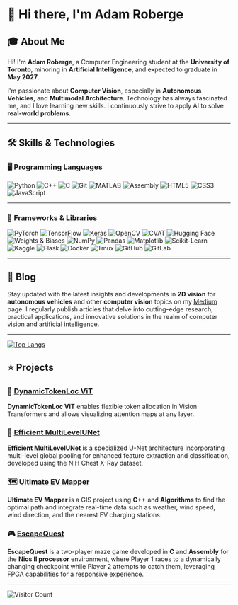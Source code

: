<!-- ![Banner](https://your-banner-image-url.com/banner.png) -->

# 👋 Hi there, I'm Adam Roberge

<!-- ![Profile](https://your-profile-picture-url.com/profile.jpg) -->

## 🎓 About Me

Hi! I'm **Adam Roberge**, a Computer Engineering student at the **University of Toronto**, minoring in **Artificial Intelligence**, and expected to graduate in **May 2027**. 

I'm passionate about **Computer Vision**, especially in **Autonomous Vehicles**, and **Multimodal Architecture**. Technology has always fascinated me, and I love learning new skills. I continuously strive to apply AI to solve **real-world problems**.

---

## 🛠️ Skills & Technologies

### 🖥️ Programming Languages
![Python](https://img.shields.io/badge/Python-3776AB?style=for-the-badge&logo=python&logoColor=yellow)
![C++](https://img.shields.io/badge/C%2B%2B-00599C?style=for-the-badge&logo=c%2B%2B&logoColor=white)
![C](https://img.shields.io/badge/C-555555?style=for-the-badge&logo=c&logoColor=white)
![Git](https://img.shields.io/badge/Git-BB2275?style=for-the-badge&logo=git&logoColor=white)
![MATLAB](https://img.shields.io/badge/MATLAB-0076A8?style=for-the-badge&logo=matlab&logoColor=white)
![Assembly](https://img.shields.io/badge/Assembly-6E4C13?style=for-the-badge&logo=assembly&logoColor=white)
![HTML5](https://img.shields.io/badge/HTML5-E34F26?style=for-the-badge&logo=html5&logoColor=white)
![CSS3](https://img.shields.io/badge/CSS3-1572B6?style=for-the-badge&logo=css3&logoColor=white)
![JavaScript](https://img.shields.io/badge/JavaScript-F7DF1E?style=for-the-badge&logo=javascript&logoColor=black)

---

### 🧰 Frameworks & Libraries
![PyTorch](https://img.shields.io/badge/PyTorch-EE4C2C?style=for-the-badge&logo=PyTorch&logoColor=white)
![TensorFlow](https://img.shields.io/badge/TensorFlow-FF6F00?style=for-the-badge&logo=TensorFlow&logoColor=white)
![Keras](https://img.shields.io/badge/Keras-D00000?style=for-the-badge&logo=Keras&logoColor=white)
![OpenCV](https://img.shields.io/badge/OpenCV-5C3EE8?style=for-the-badge&logo=opencv&logoColor=white)
![CVAT](https://img.shields.io/badge/CVAT-232F3E?style=for-the-badge&logo=cvat&logoColor=white)
![Hugging Face](https://img.shields.io/badge/Hugging%20Face-FFDA50?style=for-the-badge&logo=huggingface&logoColor=black)
![Weights & Biases](https://img.shields.io/badge/WANDB-FFBE00?style=for-the-badge&logo=weightsandbiases&logoColor=white)
![NumPy](https://img.shields.io/badge/Numpy-013243?style=for-the-badge&logo=numpy&logoColor=white)
![Pandas](https://img.shields.io/badge/Pandas-150458?style=for-the-badge&logo=pandas&logoColor=white)
![Matplotlib](https://img.shields.io/badge/Matplotlib-315BA1?style=for-the-badge&logo=matplotlib&logoColor=white)
![Scikit-Learn](https://img.shields.io/badge/scikit--learn-F7931E?style=for-the-badge&logo=scikit-learn&logoColor=white)
![Kaggle](https://img.shields.io/badge/Kaggle-20BEFF?style=for-the-badge&logo=kaggle&logoColor=white)
![Flask](https://img.shields.io/badge/Flask-000000?style=for-the-badge&logo=flask&logoColor=white)
![Docker](https://img.shields.io/badge/Docker-2496ED?style=for-the-badge&logo=docker&logoColor=white)
![Tmux](https://img.shields.io/badge/Tmux-1BB91F?style=for-the-badge&logo=tmux&logoColor=white)
![GitHub](https://img.shields.io/badge/GitHub-181717?style=for-the-badge&logo=github&logoColor=white)
![GitLab](https://img.shields.io/badge/GitLab-FC6D26?style=for-the-badge&logo=gitlab&logoColor=white)

---
<!---
### 🔍 Deep Learning Architectures
![CNN](https://img.shields.io/badge/CNN-FF6347?style=for-the-badge&color=FF6347)
![ResNet](https://img.shields.io/badge/ResNet-8A2BE2?style=for-the-badge&color=8A2BE2)
![U-Net](https://img.shields.io/badge/U--Net-4682B4?style=for-the-badge&color=4682B4)
![YOLOv5](https://img.shields.io/badge/YOLOv5-3CB371?style=for-the-badge&color=3CB371)
![YOLOv8](https://img.shields.io/badge/YOLOv8-8FBC8F?style=for-the-badge&color=8FBC8F)
![EfficientNet](https://img.shields.io/badge/EfficientNet-40E0D0?style=for-the-badge&color=40E0D0)
![ViT](https://img.shields.io/badge/ViT-FF8C00?style=for-the-badge&color=FF8C00)
![Swin Transformers](https://img.shields.io/badge/Swin%20Transformers-8A2BE2?style=for-the-badge&color=8A2BE2)
![CvT](https://img.shields.io/badge/CvT-32CD32?style=for-the-badge&color=32CD32)
![DETR](https://img.shields.io/badge/DETR-FFD700?style=for-the-badge&color=FFD700)
![SAM2](https://img.shields.io/badge/SAM2-FF4500?style=for-the-badge&color=FF4500)
![GPT](https://img.shields.io/badge/GPT-FF6347?style=for-the-badge&color=FF6347)
![LLAMA3.2](https://img.shields.io/badge/LLAMA3.2-ADFF2F?style=for-the-badge&color=ADFF2F)

---
--->

## 📝 Blog

Stay updated with the latest insights and developments in **2D vision** for **autonomous vehicles** and other **computer vision** topics on my [Medium](https://medium.com/@adam.roberge) page. I regularly publish articles that delve into cutting-edge research, practical applications, and innovative solutions in the realm of computer vision and artificial intelligence.

---

[![Top Langs](https://github-readme-stats.vercel.app/api/top-langs/?username=adamroberge)](https://github.com/anuraghazra/github-readme-stats)

## ⭐ Projects

### 🚀 [DynamicTokenLoc ViT](https://github.com/adamroberge/DynamicTokenLocViT)
**DynamicTokenLoc ViT** enables flexible token allocation in Vision Transformers and allows visualizing attention maps at any layer.

### 🩻 [Efficient MultiLevelUNet](https://github.com/chriskrunchy/APS360-Project)
**Efficient MultiLevelUNet** is a specialized U-Net architecture incorporating multi-level global pooling for enhanced feature extraction and classification, developed using the NIH Chest X-Ray dataset. 

### 🗺️ [Ultimate EV Mapper](https://github.com/adamroberge/UltimateEVMapper)
**Ultimate EV Mapper** is a GIS project using **C++** and **Algorithms** to find the optimal path and integrate real-time data such as weather, wind speed, wind direction, and the nearest EV charging stations.

### 🎮 [EscapeQuest](https://github.com/adamroberge/EscapeQuest)
**EscapeQuest** is a two-player maze game developed in **C** and **Assembly** for the **Nios II processor** environment, where Player 1 races to a dynamically changing checkpoint while Player 2 attempts to catch them, leveraging FPGA capabilities for a responsive experience. 

---

<!--
## 📊 GitHub Stats

![Adam's GitHub Stats](https://github-readme-stats.vercel.app/api?username=adamroberge&show_icons=true&theme=radical)

---
-->
![Visitor Count](https://visitor-badge.laobi.icu/badge?page_id=adamroberge.adamroberge)





